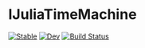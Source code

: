 # IJuliaTimeMachine

[![Stable](https://img.shields.io/badge/docs-stable-blue.svg)](https://danspielman.github.io/IJuliaTimeMachine.jl/stable)
[![Dev](https://img.shields.io/badge/docs-dev-blue.svg)](https://danspielman.github.io/IJuliaTimeMachine.jl/dev)
[![Build Status](https://github.com/danspielman/IJuliaTimeMachine.jl/workflows/CI/badge.svg)](https://github.com/danspielman/IJuliaTimeMachine.jl/actions)
